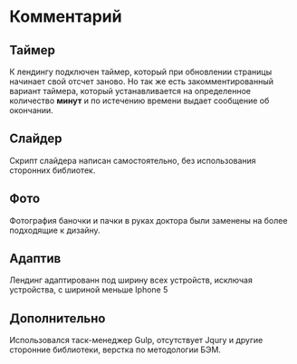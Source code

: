 # Комментарий 

## Таймер
К лендингу подключен таймер, который при обновлении страницы начинает свой отсчет заново. Но так же есть закомментированный вариант таймера, который устанавливается на определенное количество **минут** и по истечению времени выдает сообщение об окончании. 

## Слайдер
Скрипт слайдера написан самостоятельно, без использования сторонних библиотек.

## Фото
Фотография баночки и пачки в руках доктора были заменены на более подходящие к дизайну.

## Адаптив
Лендинг адаптированн под ширину всех устройств, исключая устройства, с шириной меньше Iphone 5

## Дополнительно
Использовался таск-менеджер Gulp, отсутствует Jqury и другие сторонние библиотеки, верстка по методологии БЭМ.

